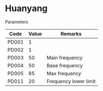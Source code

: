 # Huanyang

Parameters

| Code  | Value | Remarks|
|---	|---	|---	|
| PD001	|  1  	|   	|
| PD002 |  1  	|   	|
| PD003 |  50  	|  Main frequency 	|
| PD004 |  50  	|  Base frequency 	|
| PD005 |  85  	|  Max frequency  	|
| PD011 |  20  	|  Frequency lower limit  	|
